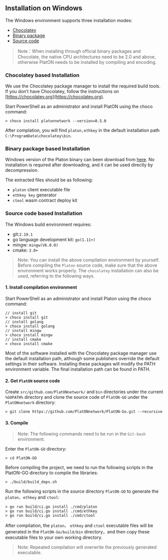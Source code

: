 ## Installation on Windows 
The Windows environment supports three installation modes:

- [Chocolatey](#Chocolatey-based-Installation)
- [Binary package](#Binary-package-based-Installation)
- [Source code](#Source-code-based-Installation)

> Note：When installing through official binary packages and Chocolate, the native CPU architectures need to be  2.0 and above, otherwise PlatON needs to be installed by compiling and encoding.

### Chocolatey based Installation
We use the Chocolatey package manager to install the required build tools. If you don’t have Chocolatey, follow the instructions on [https://chocolatey.org](https://chocolatey.org).

Start PowerShell as an administrator and install PlatON using the choco command:
```
> choco install platonnetwork --version=0.5.0
```
After complation, you will find `platon,ethkey` in the default installation path `C:\ProgramData\chocolatey\bin`.

### Binary package based Installation
Windows version of the Platon binary can been download from [here](https://download.platon.network/0.5/platon-windows-x86_64-0.5.0.zip). No installation is required after downloading, and it can be used directly by decompression.

The extracted files should be as following:

- `platon` client executable file
- `ethkey key` generator
- `ctool` wasm contract deploy kit

### Source code based Installation

The Windows build environment requires:

- git:`2.19.1`
- go language development kit: `go(1.11+)`
- mingw: `mingw(V6.0.0)`
- cmake: `3.0+`

> Note: You can install the above compilation environment by yourself. Before compiling the `Platon` source code, make sure that the above environment works properly. The `chocolatey` installation can also be used, referring to the following ways.

#### 1. Install compilation environment
Start PowerShell as an administrator and install Platon using the choco command:

```
// install git
> choco install git
// install golang
> choco install golang
// install mingw
> choco install mingw
// install cmake
> choco install cmake
```
Most of the software installed with the Chocolatey package manager use the default installation path, although some publishers override the default settings in their software. Installing these packages will modify the PATH environment variable. The final installation path can be found in PATH.

#### 2. Get `PlatON` source code
Create `src/github.com/PlatONnetwork/` and `bin` directories under the current `%GOPATH%` directory and clone the source code of `PlatON-GO` under the `PlatONnetwork` directory:
```
> git clone https://github.com/PlatONnetwork/PlatON-Go.git --recursive
```

#### 3. Compile

> Note: The following commands need to be run in the `Git-bash` environment.

Enter the `PlatON-GO` directory:
```
> cd PlatON-GO
```

Before compiling the project, we need to run the following scripts in the PlatON-GO directory to compile the libraries:
```
> ./build/build_deps.sh
```

Run the following scripts in the source directory `PlatON-GO` to generate the `platon`、`ethkey` and `ctool`:
```
> go run build/ci.go install ./cmd/platon
> go run build/ci.go install ./cmd/ethkey
> go run build/ci.go install ./cmd/ctool
```

After compilation, the `platon`、 `ethkey` and `ctool` executable files will be generated in the `PlatON-Go/build/bin` directory，and then copy these executable files to your own working directory.

> Note: Repeated compilation will overwrite the previously generated executable.












